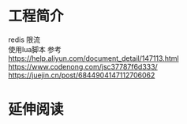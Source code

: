# 工程简介
redis 限流   
使用lua脚本
参考  
https://help.aliyun.com/document_detail/147113.html  
https://www.codenong.com/jsc37787f6d333/  
https://juejin.cn/post/6844904147112706062  


# 延伸阅读

